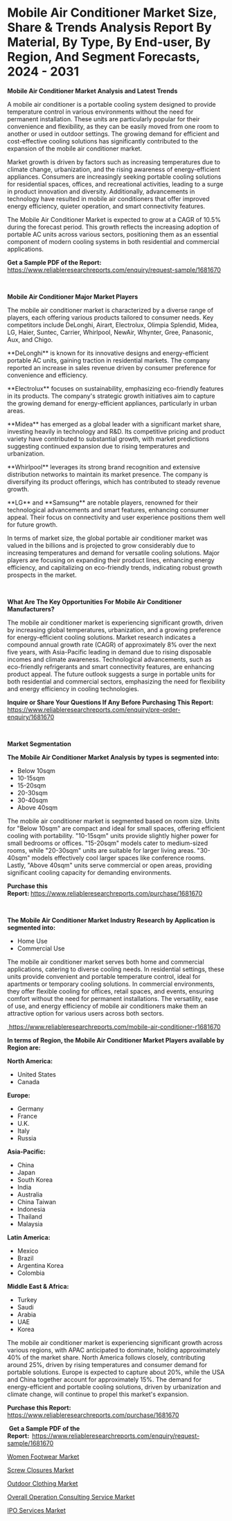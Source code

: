 <p><h1>Mobile Air Conditioner Market Size, Share & Trends Analysis Report By Material, By Type, By End-user, By Region, And Segment Forecasts, 2024 - 2031</h1></p><p><strong>Mobile Air Conditioner Market Analysis and Latest Trends</strong></p>
<p><p>A mobile air conditioner is a portable cooling system designed to provide temperature control in various environments without the need for permanent installation. These units are particularly popular for their convenience and flexibility, as they can be easily moved from one room to another or used in outdoor settings. The growing demand for efficient and cost-effective cooling solutions has significantly contributed to the expansion of the mobile air conditioner market.</p><p>Market growth is driven by factors such as increasing temperatures due to climate change, urbanization, and the rising awareness of energy-efficient appliances. Consumers are increasingly seeking portable cooling solutions for residential spaces, offices, and recreational activities, leading to a surge in product innovation and diversity. Additionally, advancements in technology have resulted in mobile air conditioners that offer improved energy efficiency, quieter operation, and smart connectivity features.</p><p>The Mobile Air Conditioner Market is expected to grow at a CAGR of 10.5% during the forecast period. This growth reflects the increasing adoption of portable AC units across various sectors, positioning them as an essential component of modern cooling systems in both residential and commercial applications.</p></p>
<p><strong>Get a Sample PDF of the Report:&nbsp;</strong> <a href="https://www.reliableresearchreports.com/enquiry/request-sample/1681670?utm_campaign=24&utm_medium=2&utm_source=Github&utm_content=ia&utm_term=11122024&utm_id=mobile-air-conditioner">https://www.reliableresearchreports.com/enquiry/request-sample/1681670</a></p>
<p>&nbsp;</p>
<p><strong>Mobile Air Conditioner Major Market Players</strong></p>
<p><p>The mobile air conditioner market is characterized by a diverse range of players, each offering various products tailored to consumer needs. Key competitors include DeLonghi, Airart, Electrolux, Olimpia Splendid, Midea, LG, Haier, Suntec, Carrier, Whirlpool, NewAir, Whynter, Gree, Panasonic, Aux, and Chigo.</p><p>**DeLonghi** is known for its innovative designs and energy-efficient portable AC units, gaining traction in residential markets. The company reported an increase in sales revenue driven by consumer preference for convenience and efficiency.</p><p>**Electrolux** focuses on sustainability, emphasizing eco-friendly features in its products. The company's strategic growth initiatives aim to capture the growing demand for energy-efficient appliances, particularly in urban areas.</p><p>**Midea** has emerged as a global leader with a significant market share, investing heavily in technology and R&D. Its competitive pricing and product variety have contributed to substantial growth, with market predictions suggesting continued expansion due to rising temperatures and urbanization.</p><p>**Whirlpool** leverages its strong brand recognition and extensive distribution networks to maintain its market presence. The company is diversifying its product offerings, which has contributed to steady revenue growth.</p><p>**LG** and **Samsung** are notable players, renowned for their technological advancements and smart features, enhancing consumer appeal. Their focus on connectivity and user experience positions them well for future growth.</p><p>In terms of market size, the global portable air conditioner market was valued in the billions and is projected to grow considerably due to increasing temperatures and demand for versatile cooling solutions. Major players are focusing on expanding their product lines, enhancing energy efficiency, and capitalizing on eco-friendly trends, indicating robust growth prospects in the market.</p></p>
<p>&nbsp;</p>
<p><strong>What Are The Key Opportunities For Mobile Air Conditioner Manufacturers?</strong></p>
<p><p>The mobile air conditioner market is experiencing significant growth, driven by increasing global temperatures, urbanization, and a growing preference for energy-efficient cooling solutions. Market research indicates a compound annual growth rate (CAGR) of approximately 8% over the next five years, with Asia-Pacific leading in demand due to rising disposable incomes and climate awareness. Technological advancements, such as eco-friendly refrigerants and smart connectivity features, are enhancing product appeal. The future outlook suggests a surge in portable units for both residential and commercial sectors, emphasizing the need for flexibility and energy efficiency in cooling technologies.</p></p>
<p><strong>Inquire or Share Your Questions If Any Before Purchasing This Report:</strong> <a href="https://www.reliableresearchreports.com/enquiry/pre-order-enquiry/1681670?utm_campaign=24&utm_medium=2&utm_source=Github&utm_content=ia&utm_term=11122024&utm_id=mobile-air-conditioner">https://www.reliableresearchreports.com/enquiry/pre-order-enquiry/1681670</a></p>
<p>&nbsp;</p>
<p><strong>Market Segmentation</strong></p>
<p><strong>The Mobile Air Conditioner Market Analysis by types is segmented into:</strong></p>
<p><ul><li>Below 10sqm</li><li>10-15sqm</li><li>15-20sqm</li><li>20-30sqm</li><li>30-40sqm</li><li>Above 40sqm</li></ul></p>
<p><p>The mobile air conditioner market is segmented based on room size. Units for "Below 10sqm" are compact and ideal for small spaces, offering efficient cooling with portability. "10-15sqm" units provide slightly higher power for small bedrooms or offices. "15-20sqm" models cater to medium-sized rooms, while "20-30sqm" units are suitable for larger living areas. "30-40sqm" models effectively cool larger spaces like conference rooms. Lastly, "Above 40sqm" units serve commercial or open areas, providing significant cooling capacity for demanding environments.</p></p>
<p><strong>Purchase this Report:&nbsp;</strong><a href="https://www.reliableresearchreports.com/purchase/1681670?utm_campaign=24&utm_medium=2&utm_source=Github&utm_content=ia&utm_term=11122024&utm_id=mobile-air-conditioner">https://www.reliableresearchreports.com/purchase/1681670</a></p>
<p>&nbsp;</p>
<p><strong>The Mobile Air Conditioner Market Industry Research by Application is segmented into:</strong></p>
<p><ul><li>Home Use</li><li>Commercial Use</li></ul></p>
<p><p>The mobile air conditioner market serves both home and commercial applications, catering to diverse cooling needs. In residential settings, these units provide convenient and portable temperature control, ideal for apartments or temporary cooling solutions. In commercial environments, they offer flexible cooling for offices, retail spaces, and events, ensuring comfort without the need for permanent installations. The versatility, ease of use, and energy efficiency of mobile air conditioners make them an attractive option for various users across both sectors.</p></p>
<p><a href="https://www.reliableresearchreports.com/mobile-air-conditioner-r1681670?utm_campaign=24&utm_medium=2&utm_source=Github&utm_content=ia&utm_term=11122024&utm_id=mobile-air-conditioner">&nbsp;https://www.reliableresearchreports.com/mobile-air-conditioner-r1681670</a></p>
<p><strong>In terms of Region, the Mobile Air Conditioner Market Players available by Region are:</strong></p>
<p>
    <p> <strong> North America: </strong>
        <ul>
            <li>United States</li>
            <li>Canada</li>
        </ul>
        </p> 
    <p> <strong> Europe: </strong>
        <ul>
            <li>Germany</li>
            <li>France</li>
            <li>U.K.</li>
            <li>Italy</li>
            <li>Russia</li>
        </ul>
        </p> 
    <p> <strong> Asia-Pacific: </strong>
        <ul>
            <li>China</li>
            <li>Japan</li>
            <li>South Korea</li>
            <li>India</li>
            <li>Australia</li>
            <li>China Taiwan</li>
            <li>Indonesia</li>
            <li>Thailand</li>
            <li>Malaysia</li>
        </ul>
        </p> 
    <p> <strong> Latin America: </strong>
        <ul>
            <li>Mexico</li>
            <li>Brazil</li>
            <li>Argentina Korea</li>
            <li>Colombia</li>
        </ul>
        </p> 
    <p> <strong> Middle East & Africa: </strong>
        <ul>
            <li>Turkey</li>
            <li>Saudi</li>
            <li>Arabia</li>
            <li>UAE</li>
            <li>Korea</li>
        </ul>
    </p>
    </p>
<p><p>The mobile air conditioner market is experiencing significant growth across various regions, with APAC anticipated to dominate, holding approximately 40% of the market share. North America follows closely, contributing around 25%, driven by rising temperatures and consumer demand for portable solutions. Europe is expected to capture about 20%, while the USA and China together account for approximately 15%. The demand for energy-efficient and portable cooling solutions, driven by urbanization and climate change, will continue to propel this market's expansion.</p></p>
<p><strong>Purchase this Report: </strong><a href="https://www.reliableresearchreports.com/purchase/1681670?utm_campaign=24&utm_medium=2&utm_source=Github&utm_content=ia&utm_term=11122024&utm_id=mobile-air-conditioner">https://www.reliableresearchreports.com/purchase/1681670</a></p>
<p>&nbsp;<strong>Get a Sample PDF of the Report:&nbsp;&nbsp;</strong><a href="https://www.reliableresearchreports.com/enquiry/request-sample/1681670?utm_campaign=24&utm_medium=2&utm_source=Github&utm_content=ia&utm_term=11122024&utm_id=mobile-air-conditioner">https://www.reliableresearchreports.com/enquiry/request-sample/1681670</a></p>
<p><strong></strong></p>
<p><p><a href="https://www.linkedin.com/pulse/women-footwear-market-analysis-post-pandemic-reset-emerging-s2ane?utm_campaign=24&utm_medium=2&utm_source=Github&utm_content=ia&utm_term=11122024&utm_id=mobile-air-conditioner">Women Footwear Market</a></p><p><a href="https://www.linkedin.com/pulse/screw-closures-market-research-report-industry-growth-hmkoe?utm_campaign=24&utm_medium=2&utm_source=Github&utm_content=ia&utm_term=11122024&utm_id=mobile-air-conditioner">Screw Closures Market</a></p><p><a href="https://www.linkedin.com/pulse/outdoor-clothing-market-evolution-future-outlook-forecasting-j6s2e?utm_campaign=24&utm_medium=2&utm_source=Github&utm_content=ia&utm_term=11122024&utm_id=mobile-air-conditioner">Outdoor Clothing Market</a></p><p><a href="https://github.com/elizabethdagraca/Market-Research-Report-List-5/blob/main/overall-operation-consulting-service-market.md?utm_campaign=24&utm_medium=2&utm_source=Github&utm_content=ia&utm_term=11122024&utm_id=mobile-air-conditioner">Overall Operation Consulting Service Market</a></p><p><a href="https://github.com/santosh758595/Market-Research-Report-List-6/blob/main/ipo-services-market.md?utm_campaign=24&utm_medium=2&utm_source=Github&utm_content=ia&utm_term=11122024&utm_id=mobile-air-conditioner">IPO Services Market</a></p></p>